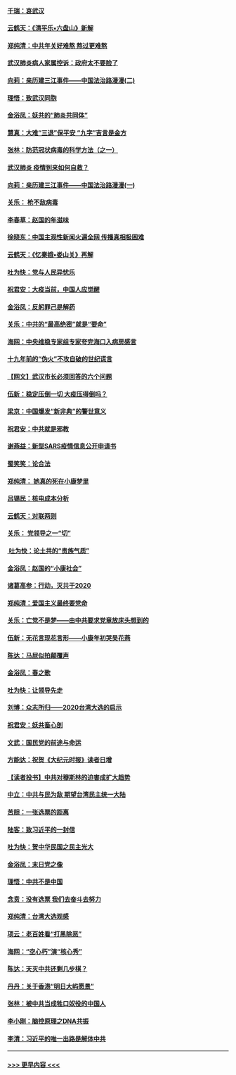 #### [千瑞：哀武汉](../pages/nsc993/n11833647.md?t=01311744) 
#### [云鹤天：《清平乐▪六盘山》新解](../pages/nsc993/n11833611.md?t=01311744) 
#### [郑纯清：中共年关好难熬 熬过更难熬](../pages/nsc993/n11833489.md?t=01311744) 
#### [武汉肺炎病人家属控诉：政府太不要脸了](../pages/nsc993/n11833205.md?t=01311744) 
#### [向莉：亲历建三江事件——中国法治路漫漫(二)](../pages/nsc993/n11829102.md?t=01311744) 
#### [理悟：致武汉同胞](../pages/nsc993/n11831522.md?t=01311744) 
#### [金浴凤：妖共的“肺炎共同体”](../pages/nsc993/n11829448.md?t=01311744) 
#### [慧真：大难“三退”保平安 “九字”吉言是金方](../pages/nsc993/n11829501.md?t=01311744) 
#### [张林：防范冠状病毒的科学方法（之一）](../pages/nsc993/n11828618.md?t=01311744) 
#### [武汉肺炎 疫情到来如何自救？](../pages/nsc993/n11827632.md?t=01311744) 
#### [向莉：亲历建三江事件——中国法治路漫漫(一)](../pages/nsc993/n11827190.md?t=01311744) 
#### [关乐： 枪不敌病毒](../pages/nsc993/n11826746.md?t=01311744) 
#### [李春草：赵国的年滋味](../pages/nsc993/n11826321.md?t=01311744) 
#### [徐晓东：中国主观性新闻火遍全网 传播真相极困难](../pages/nsc993/n11826508.md?t=01311744) 
#### [云鹤天：《忆秦娥▪娄山关》再解](../pages/nsc993/n11824682.md?t=01311744) 
#### [吐为快：党与人民异忧乐](../pages/nsc993/n11824660.md?t=01311744) 
#### [祝君安：大疫当前，中国人应觉醒](../pages/nsc993/n11821946.md?t=01311744) 
#### [金浴凤：反躬罪己是解药](../pages/nsc993/n11820280.md?t=01311744) 
#### [关乐：中共的“最高绝密”就是“要命”](../pages/nsc993/n11816946.md?t=01311744) 
#### [海网：中央维稳专家组专家夸完海口入病房感言](../pages/nsc993/n11815138.md?t=01311744) 
#### [十九年前的“伪火”不攻自破的世纪谎言](../pages/nsc993/n11813238.md?t=01311744) 
#### [【网文】武汉市长必须回答的六个问题](../pages/nsc993/n11813848.md?t=01311744) 
#### [伍新：稳定压倒一切 大疫压得倒吗？](../pages/nsc993/n11812634.md?t=01311744) 
#### [梁京：中国爆发“新非典”的警世意义](../pages/nsc993/n11812554.md?t=01311744) 
#### [祝君安：中共就是邪教](../pages/nsc993/n11812431.md?t=01311744) 
#### [谢燕益：新型SARS疫情信息公开申请书](../pages/nsc993/n11808840.md?t=01311744) 
#### [蜀笑笑：论合法](../pages/nsc993/n11808064.md?t=01311744) 
#### [郑纯清： 她真的死在小康梦里](../pages/nsc993/n11806623.md?t=01311744) 
#### [吕锡民：核电成本分析](../pages/nsc993/n11806284.md?t=01311744) 
#### [云鹤天：对联两则](../pages/nsc993/n11805957.md?t=01311744) 
#### [关乐： 党领导之一“切”](../pages/nsc993/n11804505.md?t=01311744) 
#### [ 吐为快：论土共的“贵族气质”](../pages/nsc993/n11804490.md?t=01311744) 
#### [金浴凤：赵国的“小康社会”](../pages/nsc993/n11804452.md?t=01311744) 
#### [诸葛高参：行动，灭共于2020](../pages/nsc993/n11804120.md?t=01311744) 
#### [郑纯清：爱国主义最终要党命](../pages/nsc993/n11802197.md?t=01311744) 
#### [关乐：亡党不是梦——由中共要求党章放床头想到的](../pages/nsc993/n11802156.md?t=01311744) 
#### [伍新：无花言现花言形——小康年初哭吴花燕](../pages/nsc993/n11800044.md?t=01311744) 
#### [陈达：马屁似拍颠覆声](../pages/nsc993/n11800010.md?t=01311744) 
#### [金浴凤：春之歌](../pages/nsc993/n11797687.md?t=01311744) 
#### [吐为快：让领导先走](../pages/nsc993/n11797512.md?t=01311744) 
#### [刘博：众志所归——2020台湾大选的启示](../pages/nsc993/n11796878.md?t=01311744) 
#### [祝君安：妖共畜心剖](../pages/nsc993/n11794273.md?t=01311744) 
#### [文武：国民党的前途与命运](../pages/nsc993/n11794198.md?t=01311744) 
#### [方能达：祝贺《大纪元时报》读者日增](../pages/nsc993/n11793807.md?t=01311744) 
#### [【读者投书】中共对穆斯林的迫害成扩大趋势](../pages/nsc993/n11791371.md?t=01311744) 
#### [中立：中共与民为敌 期望台湾民主统一大陆](../pages/nsc993/n11790392.md?t=01311744) 
#### [苦胆：一张选票的距离](../pages/nsc993/n11788914.md?t=01311744) 
#### [陆客：致习近平的一封信](../pages/nsc993/n11788867.md?t=01311744) 
#### [吐为快：贺中华民国之民主光大](../pages/nsc993/n11788618.md?t=01311744) 
#### [金浴凤：末日党之像](../pages/nsc993/n11787475.md?t=01311744) 
#### [理悟：中共不是中国](../pages/nsc993/n11787463.md?t=01311744) 
#### [念贲：没有选票  我们去奋斗去努力](../pages/nsc993/n11787398.md?t=01311744) 
#### [郑纯清：台湾大选观感](../pages/nsc993/n11786210.md?t=01311744) 
#### [项云：老百姓看“打黑除恶”](../pages/nsc993/n11785398.md?t=01311744) 
#### [海网：“空心朽”演“核心秀”](../pages/nsc993/n11783874.md?t=01311744) 
#### [陈达：天灭中共还剩几步棋？](../pages/nsc993/n11783719.md?t=01311744) 
#### [丹丹：关于香港“明日大屿愿景”](../pages/nsc993/n11783273.md?t=01311744) 
#### [张林：被中共当成牲口奴役的中国人](../pages/nsc993/n11782397.md?t=01311744) 
#### [李小刚：脑控原理之DNA共振](../pages/nsc993/n11780962.md?t=01311744) 
#### [李清：习近平的唯一出路是解体中共](../pages/nsc993/n11780866.md?t=01311744) 

----
#### [ >>> 更早内容 <<< ](../indexes/nsc993-earlier.md)
